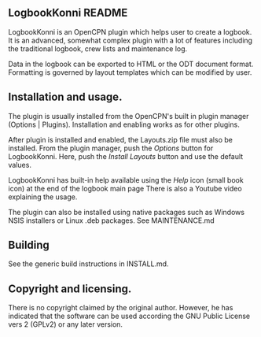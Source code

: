 ## LogbookKonni README

LogbookKonni is an OpenCPN plugin which helps user to create
a logbook. It is an advanced, somewhat complex plugin with a lot
of features including the traditional logbook, crew lists and
maintenance log.

Data in the logbook can be exported to HTML or the ODT document
format. Formatting is governed by layout templates which can
be modified by user.

## Installation and usage.

The plugin is usually installed from the OpenCPN's built in
plugin manager (Options | Plugins). Installation and enabling
works as for other plugins.

After plugin is installed and enabled, the Layouts.zip file must
also be installed. From the plugin manager, push  the _Options_
button for LogbookKonni. Here, push the _Install Layouts_
button and use the default values.

LogbookKonni has built-in help available using the *Help* icon (small
book icon) at the end of the logbook main page There is also a Youtube
video explaining the usage.

The plugin can also be installed using native packages such as
Windows NSIS installers or Linux .deb packages. See MAINTENANCE.md

## Building

See the generic build instructions in INSTALL.md.

## Copyright and licensing.

There is no copyright claimed by the original author. However, he
has indicated that the software can be used according the 
GNU Public License vers 2 (GPLv2) or any later version.
